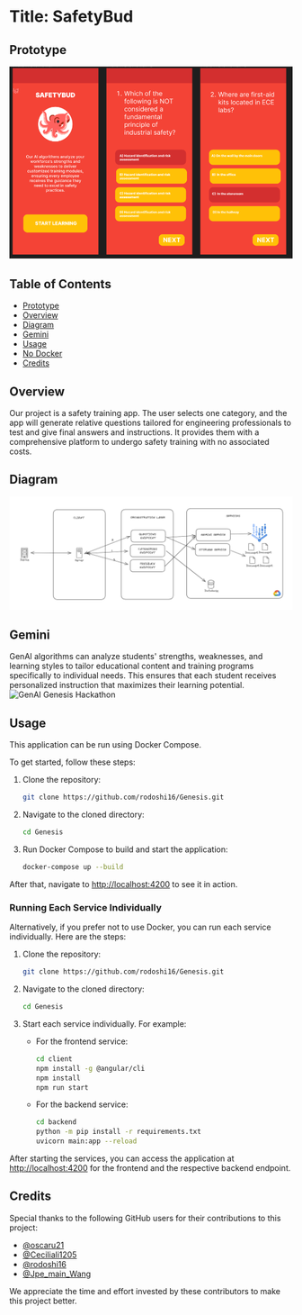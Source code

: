 # Title: SafetyBud

## Prototype
![Figma prototype](images/image.png)

## Table of Contents
- [Prototype](#prototype)
- [Overview](#overview)
- [Diagram](#diagram)
- [Gemini](#gemini-role) 
- [Usage](#usage)
- [No Docker](#running-each-service-individually)
- [Credits](#credits)

## Overview
Our project is a safety training app. The user selects one category, and the app will generate relative questions tailored for engineering professionals to test and give final answers and instructions. It provides them with a comprehensive platform to undergo safety training with no associated costs. 

## Diagram
![Arquitecture Diagram](images/diagram.png)

## Gemini
GenAI algorithms can analyze students' strengths, weaknesses, and learning styles to tailor educational content and training programs specifically to individual needs. This ensures that each student receives personalized instruction that maximizes their learning potential.
![GenAI Genesis Hackathon](images/Banner-8.png)

## Usage

This application can be run using Docker Compose.

To get started, follow these steps:

1. Clone the repository:
    ```bash
    git clone https://github.com/rodoshi16/Genesis.git
    ```

2. Navigate to the cloned directory:
    ```bash
    cd Genesis
    ```

3. Run Docker Compose to build and start the application:
    ```bash
    docker-compose up --build
    ```

After that, navigate to [http://localhost:4200](http://localhost:4200) to see it in action.

### Running Each Service Individually

Alternatively, if you prefer not to use Docker, you can run each service individually. Here are the steps:

1. Clone the repository:
    ```bash
    git clone https://github.com/rodoshi16/Genesis.git
    ```

2. Navigate to the cloned directory:
    ```bash
    cd Genesis
    ```

3. Start each service individually. For example:
    - For the frontend service:
        ```bash
        cd client
        npm install -g @angular/cli
        npm install
        npm run start
        ```
    - For the backend service:
        ```bash
        cd backend
        python -m pip install -r requirements.txt
        uvicorn main:app --reload
        ```

After starting the services, you can access the application at [http://localhost:4200](http://localhost:4200) for the frontend and the respective backend endpoint.

## Credits

Special thanks to the following GitHub users for their contributions to this project:

- [@oscaru21](https://github.com/oscaru21)
- [@Ceciliali1205](https://github.com/Ceciliali1205)
- [@rodoshi16](https://github.com/rodoshi16)
- [@Jpe_main_Wang](https://github.com/Jpe_main_Wang)

We appreciate the time and effort invested by these contributors to make this project better.